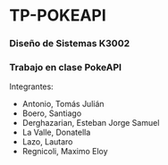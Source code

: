# TP-POKEAPI
### Diseño de Sistemas K3002
### Trabajo en clase PokeAPI

Integrantes:
- Antonio, Tomás Julián
- Boero, Santiago
- Derghazarian, Esteban Jorge Samuel
- La Valle, Donatella
- Lazo, Lautaro
- Regnicoli, Maximo Eloy
